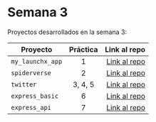 # Semana 3

Proyectos desarrollados en la semana 3:

| Proyecto | Práctica | Link al repo |
| ------------- |:-------------:| -----:|
|`my_launchx_app`|1|[Link al repo](https://github.com/josefl19/launchx_app)|
|`spiderverse`|2|[Link al repo]()|
|`twitter`|3, 4, 5|[Link al repo](https://github.com/josefl19/twitter)|
|`express_basic`|6|[Link al repo](https://github.com/josefl19/express_basic)|
|`express_api`|7|[Link al repo](https://github.com/josefl19/express_api)|
